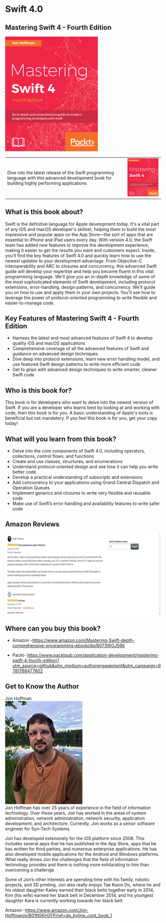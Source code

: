 # Swift 4.0
## Mastering Swift 4 - Fourth Edition

<p style="float: left;>Dive into the latest release of the Swift programming language with this
advanced development book for building highly performing applications<img style="float: right;" src="Images/1.png"></p>

![ ](Images/1.png)

| | |
|-|-|
| Dive into the latest release of the Swift programming language with this advanced development book for building highly performing applications| ![ ](Images/1.png) |


## What is this book about?
Swift is the definitive language for Apple development today. It's a vital part of any iOS and macOS developer's skillset, helping them to build the most impressive and popular apps on the App Store—the sort of apps that are essential to iPhone and iPad users every day. With version 4.0, the Swift team has added new features to improve the development experience, making it easier to get the results you want and customers expect.
Inside, you'll find the key features of Swift 4.0 and quickly learn how to use the newest updates to your development advantage. From Objective-C interoperability and ARC to closures and concurrency, this advanced Swift guide will develop your expertise and help you become fluent in this vital programming language.
We'll give you an in-depth knowledge of some of the most sophisticated elements of Swift development, including protocol extensions, error-handling, design patterns, and concurrency. We'll guide you on how to use and apply them in your own projects. You'll see how to leverage the power of protocol-oriented programming to write flexible and easier-to-manage code.

## Key Features of Mastering Swift 4 - Fourth Edition
* Harness the latest and most advanced features of Swift 4 to develop quality iOS and macOS applications
*	Comprehensive coverage of all the advanced features of Swift and guidance on advanced design techniques
* Dive deep into protocol extensions, learn new error handling model, and use featured Swift design patterns to write more efficient code
*	Get to grips with advanced design techniques to write smarter, cleaner Swift code

## Who is this book for?
This book is for developers who want to delve into the newest version of Swift. If you are a developer who learns best by looking at and working with code, then this book is for you. A basic understanding of Apple's tools is beneficial but not mandatory. If you feel this book is for you, get your copy today!

## What will you learn from this book?
*	Delve into the core components of Swift 4.0, including operators, collections, control flows, and functions
*	Create and use classes, structures, and enumerations
*	Understand protocol-oriented design and see how it can help you write better code
*	Develop a practical understanding of subscripts and extensions
*	Add concurrency to your applications using Grand Central Dispatch and Operation Queues
*	Implement generics and closures to write very flexible and reusable code
*	Make use of Swift’s error handling and availability features to write safer code

## Amazon Reviews
![ ](Images/2.png)
![ ](Images/3.png)

## Where can you buy this book?
*	Amazon -https://www.amazon.com/Mastering-Swift-depth-comprehensive-programming-ebook/dp/B073WGJ566

*	Packt- https://www.packtpub.com/application-development/mastering-swift-4-fourth-edition?utm_source=github&utm_medium=authorengagement&utm_campaign=9781788477802

## Get to Know the Author
Jon Hoffman<br/>
![ ](Images/4.png)<br/>
Jon Hoffman has over 25 years of experience in the field of information technology. Over these years, Jon has worked in the areas of system administration, network administration, network security, application development, and architecture. Currently, Jon works as a senior software engineer for Syn-Tech Systems.

Jon has developed extensively for the iOS platform since 2008. This includes several apps that he has published in the App Store, apps that he has written for third parties, and numerous enterprise applications. He has also developed mobile applications for the Android and Windows platforms. What really drives Jon the challenges that the field of information technology provides and there is nothing more exhilarating to him than overcoming a challenge.

Some of Jon’s other interests are spending time with his family, robotic projects, and 3D printing. Jon also really enjoys Tae Kwon Do, where he and his oldest daughter Kailey earned their black belts together early in 2014, Kim (his wife) earned her black belt in December 2014, and his youngest daughter Kara is currently working towards her black belt.

Amazon -https://www.amazon.com/Jon-Hoffman/e/B01N5KH2FP/ref=dp_byline_cont_book_1

